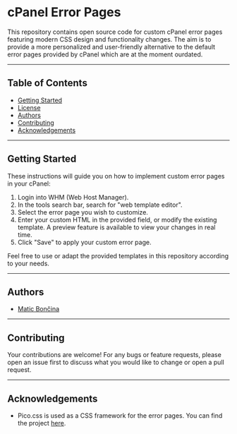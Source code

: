 # cPanel Error Pages

This repository contains open source code for custom cPanel error pages featuring modern CSS design and functionality changes. The aim is to provide a more personalized and user-friendly alternative to the default error pages provided by cPanel which are at the moment ourdated.

***

## Table of Contents

- [Getting Started](#getting-started)
- [License](#license)
- [Authors](#authors)
- [Contributing](#contributing)
- [Acknowledgements](#acknowledgements)

***

## Getting Started

These instructions will guide you on how to implement custom error pages in your cPanel:

1. Login into WHM (Web Host Manager).
2. In the tools search bar, search for "web template editor".
3. Select the error page you wish to customize.
4. Enter your custom HTML in the provided field, or modify the existing template. A preview feature is available to view your changes in real time.
5. Click "Save" to apply your custom error page.

Feel free to use or adapt the provided templates in this repository according to your needs.

***

## Authors

- [Matic Bončina](https://github.com/maticboncina)

***

## Contributing

Your contributions are welcome! For any bugs or feature requests, please open an issue first to discuss what you would like to change or open a pull request.

***

## Acknowledgements

- Pico.css is used as a CSS framework for the error pages. You can find the project [here](https://picocss.com/).